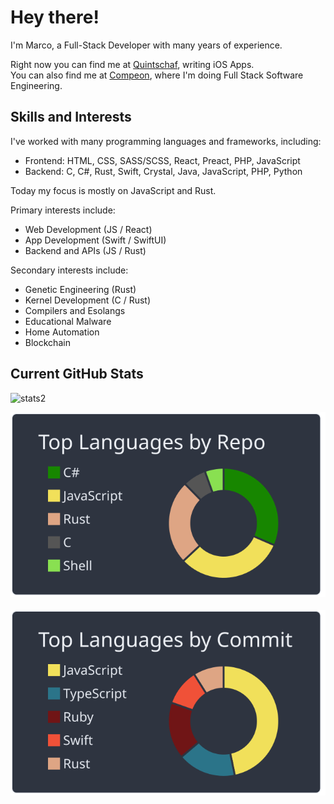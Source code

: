 # Hey there!
I'm Marco, a Full-Stack Developer with many years of experience.

Right now you can find me at [Quintschaf], writing iOS Apps.<br>
You can also find me at [Compeon], where I'm doing Full Stack Software Engineering.

## Skills and Interests

I've worked with many programming languages and frameworks, including:

- Frontend: HTML, CSS, SASS/SCSS, React, Preact, PHP, JavaScript
- Backend: C, C#, Rust, Swift, Crystal, Java, JavaScript, PHP, Python

Today my focus is mostly on JavaScript and Rust.

Primary interests include:
- Web Development (JS / React)
- App Development (Swift / SwiftUI)
- Backend and APIs (JS / Rust)

Secondary interests include:
- Genetic Engineering (Rust)
- Kernel Development (C / Rust)
- Compilers and Esolangs
- Educational Malware
- Home Automation
- Blockchain

## Current GitHub Stats
![stats2]

<!-- ![img1] -->
![img2]&nbsp;&nbsp;&nbsp;![img3]

<!-- Links -->

[Quintschaf]: https://github.com/Quintschaf
[Compeon]: https://github.com/compeon
<!-- [img1]: https://raw.githubusercontent.com/SplittyDev/splittydev/master/profile-summary-card-output/github_dark/0-profile-details.svg -->
[img2]: https://raw.githubusercontent.com/SplittyDev/splittydev/master/profile-summary-card-output/nord_dark/1-repos-per-language.svg
[img3]: https://raw.githubusercontent.com/SplittyDev/splittydev/master/profile-summary-card-output/nord_dark/2-most-commit-language.svg
[stats]: https://github-readme-stats.vercel.app/api?username=splittydev&count_private=true&show_icons=true&hide_border=true
[stats2]: https://github-readme-stats.vercel.app/api?username=splittydev&count_private=true&theme=nord&show_icons=true&hide_border=false
